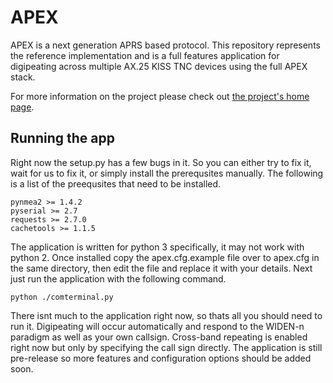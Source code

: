 # APEX

APEX is a next generation APRS based protocol. This repository represents the reference implementation and is a full features application for digipeating across multiple AX.25 KISS TNC devices using the full APEX stack.

For more information on the project please check out [the project's home page](http://apexprotocol.com/).

## Running the app

Right now the setup.py has a few bugs in it. So you can either try to fix it, wait for us to fix it, or simply install
the prerequsites manually. The following is a list of the preequsites that need to be installed.

    pynmea2 >= 1.4.2
    pyserial >= 2.7
    requests >= 2.7.0
    cachetools >= 1.1.5

The application is written for python 3 specifically, it may not work with python 2. Once installed copy the
apex.cfg.example file over to apex.cfg in the same directory, then edit the file and replace it with your details. Next
just run the application with the following command.

    python ./comterminal.py

There isnt much to the application right now, so thats all you should need to run it. Digipeating will occur
automatically and respond to the WIDEN-n paradigm as well as your own callsign. Cross-band repeating is enabled right
now but only by specifying the call sign directly. The application is still pre-release so more features and
configuration options should be added soon.

